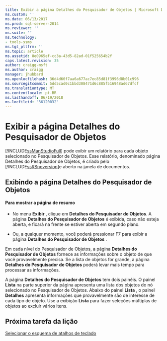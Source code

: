 ```yaml
---
title: Exibir a página Detalhes do Pesquisador de Objetos | Microsoft Docs
ms.custom: ''
ms.date: 06/13/2017
ms.prod: sql-server-2014
ms.reviewer: ''
ms.suite: ''
ms.technology:
- tools-ssms
ms.tgt_pltfrm: ''
ms.topic: article
ms.assetid: 8e0965ef-cc3a-43d5-82ad-01f525654b2f
caps.latest.revision: 35
author: craigg-msft
ms.author: craigg
manager: jhubbard
ms.openlocfilehash: 36d4d60f7aa6a677ac7ec85d81f3996d8b01c996
ms.sourcegitcommit: 5dd5cad0c1bbd308471d6c885f516948ad67dfcf
ms.translationtype: MT
ms.contentlocale: pt-BR
ms.lasthandoff: 06/19/2018
ms.locfileid: "36120032"
---
```

# <a name="show-the-object-explorer-details-page"></a>Exibir a página Detalhes do Pesquisador de Objetos
  [!INCLUDE[ssManStudioFull](../../includes/ssmanstudiofull-md.md)] pode exibir um relatório para cada objeto selecionado no Pesquisador de Objetos. Esse relatório, denominado página Detalhes do Pesquisador de Objetos, é criado pelo [!INCLUDE[ssRSnoversion](../../includes/ssrsnoversion-md.md)]e aberto na janela de documentos.  
  
## <a name="showing-the-object-explorer-details-page"></a>Exibindo a página Detalhes do Pesquisador de Objetos  
  
#### <a name="to-show-the-summary-page"></a>Para mostrar a página de resumo  
  
-   No menu **Exibir** , clique em **Detalhes do Pesquisador de Objetos**. A página **Detalhes do Pesquisador de Objetos** é exibida, caso não esteja aberta, e ficará na frente se estiver aberta em segundo plano.  
  
-   Ou, a qualquer momento, você poderá pressionar F7 para exibir a página **Detalhes do Pesquisador de Objetos** .  
  
 Em cada nível do Pesquisador de Objetos, a página **Detalhes do Pesquisador de Objetos** fornece as informações sobre o objeto de que você provavelmente precisa. Se a lista de objetos for grande, a página **Detalhes do Pesquisador de Objetos** poderá levar mais tempo para processar as informações.  
  
 A página **Detalhes do Pesquisador de Objetos** tem dois painéis. O painel **Lista** na parte superior da página apresenta uma lista dos objetos do nó selecionado no Pesquisador de Objetos. Abaixo do painel **Lista** , o painel **Detalhes** apresenta informações que provavelmente são de interesse de cada tipo de objeto. Use a exibição **Lista** para fazer seleções múltiplas de objetos ao excluir vários itens.  
  
## <a name="next-task-in-lesson"></a>Próxima tarefa da lição  
 [Selecionar o esquema de atalhos de teclado](lesson-1-6-select-the-keyboard-shortcut-scheme.md)  
  
  